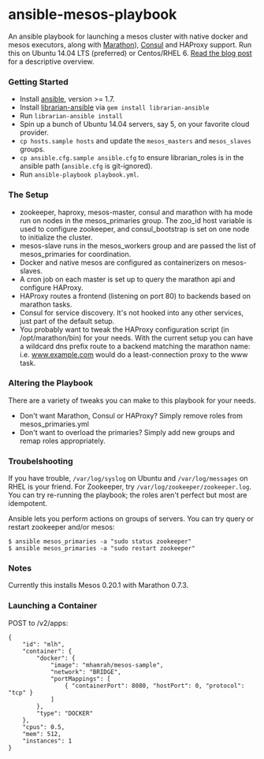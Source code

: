 ansible-mesos-playbook
======================

An ansible playbook for launching a mesos cluster with native docker and mesos executors, along with [Marathon](https://github.com/mesosphere/marathon)), [Consul](http://consul.io) and HAProxy support. Run this on Ubuntu 14.04 LTS (preferred) or Centos/RHEL 6. [Read the blog post](http://blog.michaelhamrah.com/2014/06/setting-up-a-multi-node-mesos-cluster-running-docker-haproxy-and-marathon-with-ansible/) for a descriptive overview.

### Getting Started

* Install [ansible](http://docs.ansible.com/intro_installation.html#installing-the-control-machine), version >= 1.7.
* Install [librarian-ansible](https://github.com/bcoe/librarian-ansible) via ```gem install librarian-ansible```
* Run ```librarian-ansible install```
* Spin up a bunch of Ubuntu 14.04 servers, say 5, on your favorite cloud provider.
* ```cp hosts.sample hosts``` and update the ```mesos_masters``` and ```mesos_slaves``` groups.
* ```cp ansible.cfg.sample ansible.cfg``` to ensure librarian_roles is in the ansible path (```ansible.cfg``` is git-ignored).
* Run ```ansible-playbook playbook.yml```.

### The Setup

* zookeeper, haproxy, mesos-master, consul and marathon with ha mode run on nodes in the mesos_primaries group. The zoo_id host variable is used to configure zookeeper, and consul_bootstrap is set on one node to initialize the cluster.
* mesos-slave runs in the mesos_workers group and are passed the list of mesos_primaries for coordination.
* Docker and native mesos are configured as containerizers on mesos-slaves. 
* A cron job on each master is set up to query the marathon api and configure HAProxy.
* HAProxy routes a frontend (listening on port 80) to backends based on marathon tasks.
* Consul for service discovery. It's not hooked into any other services, just part of the default setup.
* You probably want to tweak the HAProxy configuration script (in /opt/marathon/bin) for your needs. With the current setup you can have a wildcard dns prefix route to a backend matching the marathon name: i.e. www.example.com would do a least-connection proxy to the www task.

### Altering the Playbook

There are a variety of tweaks you can make to this playbook for your needs.

* Don't want Marathon, Consul or HAProxy? Simply remove roles from mesos_primaries.yml
* Don't want to overload the primaries? Simply add new groups and remap roles appropriately. 

### Troubelshooting

If you have trouble, ```/var/log/syslog``` on Ubuntu and ```/var/log/messages``` on RHEL is your friend. For Zookeeper, try ```/var/log/zookeeper/zookeeper.log```. You can try re-running the playbook; the roles aren't perfect but most are idempotent. 

Ansible lets you perform actions on groups of servers. You can try query or restart zookeeper and/or mesos:

```
$ ansible mesos_primaries -a "sudo status zookeeper"
$ ansible mesos_primaries -a "sudo restart zookeeper"
```

### Notes

Currently this installs Mesos 0.20.1 with Marathon 0.7.3. 

### Launching a Container

POST to /v2/apps:

```
{
    "id": "mlh", 
    "container": {
        "docker": {
            "image": "mhamrah/mesos-sample",
            "network": "BRIDGE",
            "portMappings": [
                { "containerPort": 8080, "hostPort": 0, "protocol": "tcp" }
            ]
        },
        "type": "DOCKER"
    },
    "cpus": 0.5,
    "mem": 512,
    "instances": 1
}
```
